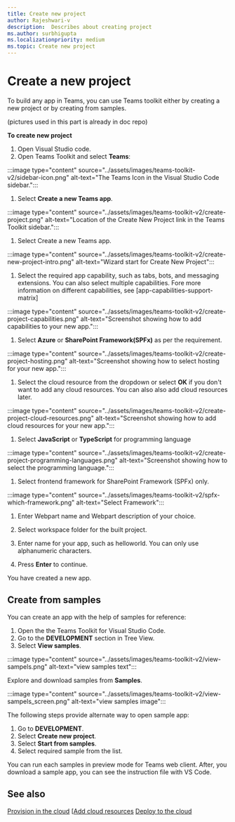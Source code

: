 ```yaml
---
title: Create new project
author: Rajeshwari-v
description:  Describes about creating project
ms.author: surbhigupta
ms.localizationpriority: medium
ms.topic: Create new project
---
```


# Create a new project

To build any app in Teams, you can use Teams toolkit either by creating a new project or by creating from samples.

(pictures used in this part is already in doc repo)

**To create new project**

1. Open Visual Studio code.
1. Open Teams Toolkit and select **Teams**:

:::image type="content" source="../assets/images/teams-toolkit-v2/sidebar-icon.png" alt-text="The Teams Icon in the Visual Studio Code sidebar.":::

1. Select **Create a new Teams app**.

:::image type="content" source="../assets/images/teams-toolkit-v2/create-project.png" alt-text="Location of the Create New Project link in the Teams Toolkit sidebar.":::

1. Select Create a new Teams app.

:::image type="content" source="../assets/images/teams-toolkit-v2/create-new-project-intro.png" alt-text="Wizard start for Create New Project":::

1. Select the required app capability, such as tabs, bots, and messaging extensions. You can also select multiple capabilities. Fore more information on different capabilities, see [app-capabilities-support-matrix]

:::image type="content" source="../assets/images/teams-toolkit-v2/create-project-capabilities.png" alt-text="Screenshot showing how to add capabilities to your new app.":::

1. Select **Azure** or **SharePoint Framework(SPFx)** as per the requirement.

:::image type="content" source="../assets/images/teams-toolkit-v2/create-project-hosting.png" alt-text="Screenshot showing how to select hosting for your new app.":::

1. Select the cloud resource from the dropdown or select **OK** if you don't want to add any cloud resources. You can also also add cloud resources later.

:::image type="content" source="../assets/images/teams-toolkit-v2/create-project-cloud-resources.png" alt-text="Screenshot showing how to add cloud resources for your new app.":::

1. Select **JavaScript** or **TypeScript** for programming language

:::image type="content" source="../assets/images/teams-toolkit-v2/create-project-programming-languages.png" alt-text="Screenshot showing how to select the programming language.":::

1. Select frontend framework for SharePoint Framework (SPFx) only.

:::image type="content" source="../assets/images/teams-toolkit-v2/spfx-which-framework.png" alt-text="Select Framework":::

1. Enter Webpart name and Webpart description of your choice.

1. Select workspace folder for the built project.
1. Enter name for your app, such as helloworld. You can only use alphanumeric characters.
1. Press **Enter** to continue.

You have created a new app.

## Create from samples

You can create an app with the help of samples for reference:

1. Open the the Teams Toolkit for Visual Studio Code.
1. Go to the **DEVELOPMENT** section in Tree View.
1. Select **View samples**. 

:::image type="content" source="../assets/images/teams-toolkit-v2/view-sampels.png" alt-text="view samples text":::

Explore and download samples from **Samples**.

:::image type="content" source="../assets/images/teams-toolkit-v2/view-sampels_screen.png" alt-text="view samples image":::

The following steps provide alternate way to open sample app:

1. Go to **DEVELOPMENT**.
1. Select **Create new project**.
1. Select **Start from samples**.
1. Select required sample from the list.

You can run each samples in preview mode for Teams web client. After, you download a sample app, you can see the instruction file with VS Code.

## See also

[Provision in the cloud](provision-in-the-cloud.md)
[[Add cloud resources](add-cloud-resources.md)
[Deploy to the cloud](deploy-to-the-cloud.md)